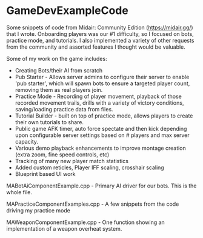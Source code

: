 # GameDevExampleCode

Some snippets of code from Midair: Community Edition (https://midair.gg/) that I wrote. Onboarding players was our #1 difficulty, so I focused on bots, practice mode, and tutorials. I also implemented a variety of other requests from the community and assorted features I thought would be valuable.

Some of my work on the game includes:
* Creating Bots/their AI from scratch
* Pub Starter - Allows server admins to configure their server to enable 'pub starter', which will spawn bots to ensure a targeted player count, removing them as real players join.
* Practice Mode - Recording of player movement, playback of those recorded movement trails, drills with a variety of victory conditions, saving/loading practice data from files.
* Tutorial Builder - built on top of practice mode, allows players to create their own tutorials to share. 
* Public game AFK timer, auto force spectate and then kick depending upon configurable server settings based on # players and max server capacity.
* Various demo playback enhancements to improve montage creation (extra zoom, fine speed controls, etc)
* Tracking of many new player match statistics
* Added custom reticles, Player IFF scaling, crosshair scaling
* Blueprint based UI work

MABotAiComponentExample.cpp - Primary AI driver for our bots. This is the whole file.

MAPracticeComponentExamples.cpp - A few snippets from the code driving my practice mode

MAWeaponComponentExample.cpp - One function showing an implementation of a weapon overheat system.
